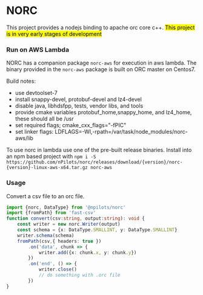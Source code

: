 # NORC
This project provides a nodejs binding to apache orc core c++.
<mark>This project is in very early stages of development</mark>

### Run on AWS Lambda
NORC has a companion package `norc-aws` for execution in aws lambda.
The binary provided in the `norc-aws` package is built on ORC master on Centos7.


Build notes:

- use devtoolset-7
- install snappy-devel, protobuf-devel and lz4-devel 
- disable java, libhdsfpp, tests, vendor libs, and tools
- provide cmake variables protobuf_home,snappy_home, and lz4_home, these should all be /usr
- set required flags; cmake_cxx_flags="-fPIC"
- set linker flags: LDFLAGS=-Wl,-rpath=/var/task/node_modules/norc-aws/lib

To use norc in lambda use one of the pre-built release binaries. Install into an npm based project
with `npm i -S https://github.com/nPilots/norc/releases/download/{version}/norc-{version}-linux-aws-x64.tar.gz norc-aws`


### Usage

Convert a csv file to an orc file.
```typescript
import {norc, DataType} from '@npilots/norc'
import {fromPath} from 'fast-csv'
function convert(csv:string, output:string): void {
    const writer = new norc.Writer(output)
    const schema = {x: DataType.SMALLINT, y: DataType.SMALLINT}
    writer.schema(schema)
    fromPath(csv,{ headers: true })
        .on('data', chunk => {
            writer.add({x: chunk.x, y: chunk.y})
        })
        .on('end', () => {
            writer.close()
            // do something with .orc file
        })
}
```
